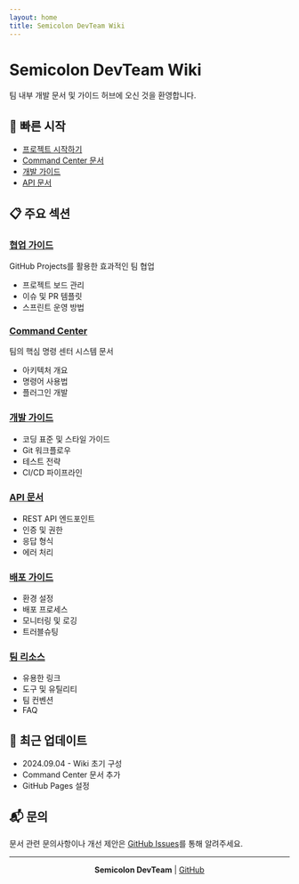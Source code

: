 ```yaml
---
layout: home
title: Semicolon DevTeam Wiki
---
```


# Semicolon DevTeam Wiki

팀 내부 개발 문서 및 가이드 허브에 오신 것을 환영합니다.

## 🚀 빠른 시작

- [프로젝트 시작하기](./getting-started/README.md)
- [Command Center 문서](./command-center/README.md)
- [개발 가이드](./development/README.md)
- [API 문서](./api/README.md)

## 📋 주요 섹션

### [협업 가이드](./collaboration/README.md)
GitHub Projects를 활용한 효과적인 팀 협업
- 프로젝트 보드 관리
- 이슈 및 PR 템플릿
- 스프린트 운영 방법

### [Command Center](./command-center/README.md)
팀의 핵심 명령 센터 시스템 문서
- 아키텍처 개요
- 명령어 사용법
- 플러그인 개발

### [개발 가이드](./development/README.md)
- 코딩 표준 및 스타일 가이드
- Git 워크플로우
- 테스트 전략
- CI/CD 파이프라인

### [API 문서](./api/README.md)
- REST API 엔드포인트
- 인증 및 권한
- 응답 형식
- 에러 처리

### [배포 가이드](./deployment/README.md)
- 환경 설정
- 배포 프로세스
- 모니터링 및 로깅
- 트러블슈팅

### [팀 리소스](./resources/README.md)
- 유용한 링크
- 도구 및 유틸리티
- 팀 컨벤션
- FAQ

## 🔄 최근 업데이트

- 2024.09.04 - Wiki 초기 구성
- Command Center 문서 추가
- GitHub Pages 설정

## 📬 문의

문서 관련 문의사항이나 개선 제안은 [GitHub Issues](https://github.com/semicolon-devteam/docs/issues)를 통해 알려주세요.

---

<div align="center">
  <strong>Semicolon DevTeam</strong> | 
  <a href="https://github.com/semicolon-devteam">GitHub</a>
</div>